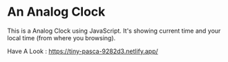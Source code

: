 # An Analog Clock
This is a Analog Clock using JavaScript. It's showing current time and your local time (from where you browsing).

Have A Look : https://tiny-pasca-9282d3.netlify.app/
